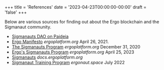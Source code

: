 +++
title = 'References'
date = '2023-04-23T00:00:00-00:00'
draft = 'false'
+++

Below are various sources for finding out about the Ergo blockchain and the Sigmanaut community.

* [Sigmanauts DAO on Paideia](https://app.paideia.im/sigmanauts)
* [Ergo Manifesto](https://ergoplatform.org/en/blog/2021-04-26-the-ergo-manifesto/) *ergoplatform.org* April 26, 2021.
* [The Sigmanauts Program](https://ergoplatform.org/en/blog/the-sigmanauts-programme/) *ergoplatform.org* December 31, 2020
* [Ergo's Sigmanauts Program](https://ergoplatform.org/en/blog/Ergo%E2%80%99s-Sigmanauts-Program/) *ergoplatform.org* April 25, 2023
* [Sigmanauts](https://docs.ergoplatform.com/contribute/sigmanauts/) *docs.ergoplatform.org*
* [Sigmanaut Training Program](https://ergonaut.space/en/Ergo/Contributing/Sigmanauts) *ergonaut.space* July 2022
